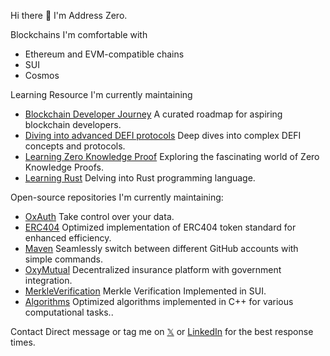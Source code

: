Hi there 👋 I'm Address Zero.

Blockchains I'm comfortable with
    
- Ethereum and EVM-compatible chains
- SUI
- Cosmos

Learning Resource I'm currently maintaining
    
- [Blockchain Developer Journey](https://github.com/spo0ds/Journey-to-become-a-Blockchain-Engineer) A curated roadmap for aspiring blockchain developers.
- [Diving into advanced DEFI protocols](https://github.com/spo0ds/Deep-Dive-into-DEFI) Deep dives into complex DEFI concepts and protocols.
- [Learning Zero Knowledge Proof](https://github.com/spo0ds/Zero-to-ZKP) Exploring the fascinating world of Zero Knowledge Proofs.
- [Learning Rust](https://github.com/spo0ds/Lets-Learn-Rust) Delving into Rust programming language.

Open-source repositories I'm currently maintaining:
    
- [OxAuth](https://github.com/spo0ds/OxAuth)  Take control over your data.
- [ERC404](https://github.com/spo0ds/ERC404) Optimized implementation of ERC404 token standard for enhanced efficiency.
- [Maven](https://github.com/spo0ds/Maven-GitAccountManager) Seamlessly switch between different GitHub accounts with simple commands.
- [OxyMutual](https://github.com/spo0ds/OxyMutual) Decentralized insurance platform with government integration.
- [MerkleVerification](https://github.com/spo0ds/SuiMerkleVerify) Merkle Verification Implemented in SUI.
- [Algorithms](https://github.com/spo0ds/Algorithms) Optimized algorithms implemented in C++ for various computational tasks..

Contact
Direct message or tag me on [𝕏](https://twitter.com/address_zeroo) or [LinkedIn](https://www.linkedin.com/in/address-zero-4a4a8022b/) for the best response times.
